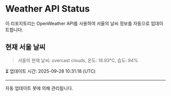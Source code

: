 
# Weather API Status

이 리포지토리는 OpenWeather API를 사용하여 서울의 날씨 정보를 자동으로 업데이트합니다.

## 현재 서울 날씨
> 서울의 현재 날씨: overcast clouds, 온도: 18.93°C, 습도: 94%

⏳ 업데이트 시간: 2025-09-28 10:31:18 (UTC)

---
자동 업데이트 봇에 의해 관리됩니다.
